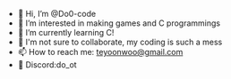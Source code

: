 - 👋 Hi, I’m @Do0-code
- 👀 I’m interested in making games and C programmings
- 🌱 I’m currently learning C!
- 💞️ I'm not sure to collaborate, my coding is such a mess
- 📫 How to reach me: teyoonwoo@gmail.com
- 👾 Discord:do_ot
<!---
Do0-code/Do0-code is a ✨ special ✨ repository because its `README.md` (this file) appears on your GitHub profile.
You can click the Preview link to take a look at your changes.
--->
